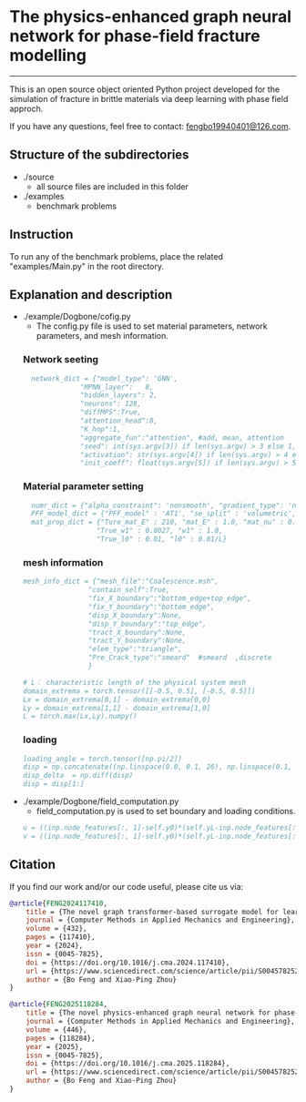 # **The physics-enhanced graph neural network for phase-field fracture modelling**
***

This is an open source object oriented Python project developed for the simulation of fracture in brittle materials via deep learning with phase field approch. 

If you have any questions, feel free to contact: fengbo19940401@126.com.

## Structure of the subdirectories
* ./source
  - all source files are included in this folder
* ./examples 
  - benchmark problems 

## Instruction
To run any of the benchmark problems, place the related "examples/Main.py" in the root directory. 

## Explanation and description
* ./example/Dogbone/cofig.py
  - The config.py file is used to set material parameters, network parameters, and mesh information.
  ### Network seeting 
  ```bibtex
    network_dict = {"model_type": 'GNN',
                "MPNN_layer":   8,
                "hidden_layers": 2,
                "neurons": 128,
                "diffMPS":True,
                "attention_head":8,
                "K_hop":1,
                "aggregate_fun":"attention", #add, mean, attention
                "seed": int(sys.argv[3]) if len(sys.argv) > 3 else 1,
                "activation": str(sys.argv[4]) if len(sys.argv) > 4 else 'SiLU',
                "init_coeff": float(sys.argv[5]) if len(sys.argv) > 5 else 2.0}
   ```
  ### Material parameter setting
  ```bibtex
    numr_dict = {"alpha_constraint": 'nonsmooth', "gradient_type": 'numerical'}
    PFF_model_dict = {"PFF_model" : 'AT1', "se_split" : 'volumetric', "tol_ir" : 1e-3}
    mat_prop_dict = {"Ture_mat_E" : 210, "mat_E" : 1.0, "mat_nu" : 0.3,
                    "True_w1" : 0.0027, "w1" : 1.0,
                    "True_l0" : 0.01, "l0" : 0.01/L}
   ```
  ### mesh information 
    ```bibtex
    mesh_info_dict = {"mesh_file":"Coalescence.msh",
                    "contain_self":True,
                    "fix_X_boundary":"bottom_edge+top_edge",
                    "fix_Y_boundary":"bottom_edge",
                    "disp_X_boundary":None,
                    "disp_Y_boundary":"top_edge",
                    "tract_X_boundary":None,
                    "tract_Y_boundary":None,
                    "elem_type":"triangle",
                    "Pre_Crack_type":"smeard"  #smeard  ,discrete   
                    }
     ```
     ```bibtex
     # L： characteristic length of the physical system mesh
    domain_extrema = torch.tensor([[-0.5, 0.5], [-0.5, 0.5]])
    Lx = domain_extrema[0,1] - domain_extrema[0,0]
    Ly = domain_extrema[1,1] - domain_extrema[1,0]
    L = torch.max(Lx,Ly).numpy()  
     ```
    ### loading 
    ```bibtex
    loading_angle = torch.tensor([np.pi/2])
    disp = np.concatenate((np.linspace(0.0, 0.1, 26), np.linspace(0.1, 0.2, 101)[1:]), axis=0)
    disp_delta  = np.diff(disp)
    disp = disp[1:]
     ```
* ./example/Dogbone/field_computation.py
  - field_computation.py is used to set boundary and loading conditions.
  ```bibtex
  u = ((inp.node_features[:, 1]-self.y0)*(self.yL-inp.node_features[:, 1])*out_disp[:, 0] + (inp.node_features[:, 1]-self.y0)/(self.yL-self.y0)*torch.cos(self.theta))*self.lmbda_delta + (world_pos[:,0] - inp.node_features[:,0]) * self.non_dim 
  v = ((inp.node_features[:, 1]-self.y0)*(self.yL-inp.node_features[:, 1])*out_disp[:, 1] + (inp.node_features[:, 1]-self.y0)/(self.yL-self.y0)*torch.sin(self.theta))*self.lmbda_delta + (world_pos[:,1] - inp.node_features[:,1]) * self.non_dim 
   ```
## Citation 
If you find our work and/or our code useful, please cite us via:
```bibtex
@article{FENG2024117410,
    title = {The novel graph transformer-based surrogate model for learning physical systems},
    journal = {Computer Methods in Applied Mechanics and Engineering},
    volume = {432},
    pages = {117410},
    year = {2024},
    issn = {0045-7825},
    doi = {https://doi.org/10.1016/j.cma.2024.117410},
    url = {https://www.sciencedirect.com/science/article/pii/S0045782524006650},
    author = {Bo Feng and Xiao-Ping Zhou}
}

@article{FENG2025118284,
    title = {The novel physics-enhanced graph neural network for phase-field fracture modelling},
    journal = {Computer Methods in Applied Mechanics and Engineering},
    volume = {446},
    pages = {118284},
    year = {2025},
    issn = {0045-7825},
    doi = {https://doi.org/10.1016/j.cma.2025.118284},
    url = {https://www.sciencedirect.com/science/article/pii/S0045782525005560},
    author = {Bo Feng and Xiao-Ping Zhou}
}
```
